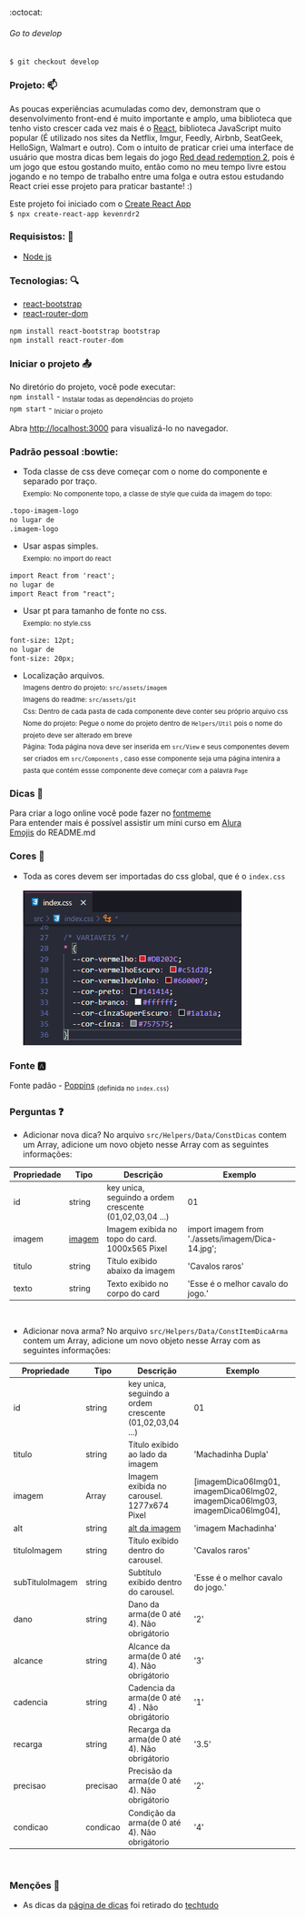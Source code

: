 :octocat:

###### Go to develop 
`$ git checkout develop`

### Projeto: :mailbox: 
 As poucas experiências acumuladas como dev, demonstram que o desenvolvimento front-end é muito importante e amplo, uma biblioteca que tenho visto crescer cada vez mais é o [React](https://pt-br.reactjs.org/), biblioteca JavaScript muito popular (É utilizado nos sites da Netflix, Imgur, Feedly, Airbnb, SeatGeek, HelloSign, Walmart e outro). Com o intuito de praticar criei uma interface de usuário que mostra dicas bem legais do jogo [Red dead redemption 2](https://www.rockstargames.com/reddeadredemption2/), pois é um jogo que estou gostando muito, então como no meu tempo livre estou jogando e no tempo de trabalho entre uma folga e outra estou estudando React criei esse projeto para praticar bastante! :)


Este projeto foi iniciado com o [Create React App](https://github.com/facebook/create-react-app)<br>
 `$ npx create-react-app kevenrdr2`

### Requisistos: :pencil:
- [Node js](https://nodejs.org/en/)

### Tecnologias: :mag:
- [react-bootstrap](https://react-bootstrap.github.io/getting-started/introduction)  
- [react-router-dom](https://reactrouter.com/web/guides/quick-start)

```
npm install react-bootstrap bootstrap
npm install react-router-dom
```

### Iniciar o projeto :outbox_tray:
No diretório do projeto, você pode executar:<br>
`npm install` - <sub>Instalar todas as dependências do projeto</sub><br>
`npm start` - <sub>Iniciar o projeto</sub>

Abra [http://localhost:3000](http://localhost:3000) para visualizá-lo no navegador.

### Padrão pessoal :bowtie:
- Toda classe de css deve começar com o nome do componente e separado por traço.<br>
<sub>Exemplo: No componente topo, a classe de style que cuida da imagem do topo:</sub><br> 
```
.topo-imagem-logo 
no lugar de 
.imagem-logo
```

- Usar aspas simples.<br>
<sub>Exemplo: no import do react</sub>
```
import React from 'react'; 
no lugar de  
import React from "react";
```

- Usar pt para tamanho de fonte no css.<br>
<sub>Exemplo: no style.css</sub> 
```
font-size: 12pt; 
no lugar de 
font-size: 20px;
```

- Localização arquivos.<br>
<sub>Imagens dentro do projeto: `src/assets/imagem`</sub> <br>
<sub>Imagens do readme: `src/assets/git`</sub> <br>
<sub>Css: Dentro de cada pasta de cada componente deve conter seu próprio arquivo css</sub> <br>
<sub>Nome do projeto: Pegue o nome do projeto dentro de `Helpers/Util` pois o nome do projeto deve ser alterado em breve</sub> <br>
<sub>Página: Toda página nova deve ser inserida em `src/View` e seus componentes devem ser criados em `src/Components` , caso esse componente seja uma página intenira a pasta que contém essse componente deve começar com a palavra `Page`</sub> <br>

### Dicas :speech_balloon:
Para criar a logo online você pode fazer no [fontmeme](https://fontmeme.com/netflix-font/)<br>
Para entender mais é possível assistir um mini curso em [Alura](https://www.alura.com.br/imersao-react/aula01-react-aluraflix)<br>
[Emojis](https://www.webfx.com/tools/emoji-cheat-sheet/) do README.md

### Cores :art:
- Toda as cores devem ser importadas do css global, que é o `index.css`<br><br>
![Padrão de cores](https://github.com/KevenBarauna/Rdr2/blob/develop/src/assets/git/padrao-cores.png?raw=true)

### Fonte :a:
Fonte padão - [Poppins](https://fonts.google.com/specimen/Poppins?preview.text=P%C3%A1gina+404&preview.text_type=custom&sidebar.open=true&selection.family=Poppins:wght@300;400;600) <sub>(definida no `index.css`)</sub>

### Perguntas :question:

 - Adicionar nova dica?
   No arquivo `src/Helpers/Data/ConstDicas` contem um Array, adicione um novo objeto nesse Array com as seguintes informações:<br>

|  Propriedade  |     Tipo      |     Descrição                                           |             Exemplo            |
| ------------- | ------------- | ------------------------------------------------------- |------------------------------- |
|     id        |     string    | key unica, seguindo a ordem crescente (01,02,03,04 ...) |              01                |
|imagem |[imagem](https://create-react-app.dev/docs/adding-images-fonts-and-files/)| Imagem exibida no topo do card.  1000x565 Pixel| import imagem from './assets/imagem/Dica-14.jpg';
|     titulo    |     string    | Título exibido abaixo da imagem                         | 'Cavalos raros'
|     texto     |     string    | Texto exibido no corpo do card                          | 'Esse é o melhor cavalo do jogo.'

<br>

 - Adicionar nova arma?
    No arquivo `src/Helpers/Data/ConstItemDicaArma` contem um Array, adicione um novo objeto nesse Array com as seguintes informações:<br>

|  Propriedade  |     Tipo      |     Descrição                                           |             Exemplo            |
| ------------- | ------------- | ------------------------------------------------------- |------------------------------- |
|id             |     string    | key unica, seguindo a ordem crescente (01,02,03,04 ...) |              01                |
|titulo         |     string    | Título exibido ao lado da imagem                        |       'Machadinha Dupla'       |
|imagem         |      Array    | Imagem exibida no carousel. 1277x674 Pixel              | [imagemDica06Img01, imagemDica06Img02, imagemDica06Img03, imagemDica06Img04],
|alt            |     string    | [alt da imagem](https://www.w3schools.com/tags/att_img_alt.asp)| 'imagem Machadinha'
|tituloImagem   |     string    | Título exibido dentro do carousel.                      | 'Cavalos raros'
|subTituloImagem|     string    | Subtítulo exibido dentro do carousel.                   | 'Esse é o melhor cavalo do jogo.'
|dano           |     string    | Dano da arma(de 0 até 4). Não obrigátorio               | '2'
|alcance        |     string    | Alcance da arma(de 0 até 4). Não obrigátorio            | '3'
|cadencia       |     string    | Cadencia da arma(de 0 até 4) . Não obrigátorio          | '1'
|recarga        |     string    | Recarga da arma(de 0 até 4). Não obrigátorio            | '3.5'
|precisao       |     precisao  | Precisão da arma(de 0 até 4). Não obrigátorio           | '2'
|condicao       |     condicao  | Condição da arma(de 0 até 4). Não obrigátorio           | '4'

<br>

### Menções :page_with_curl:
- As dicas da [página de dicas](http://localhost:3000/dicas) foi retirado do [techtudo](https://www.techtudo.com.br/listas/2018/11/red-dead-redemption-2-confira-dez-dicas-para-mandar-bem-no-jogo.ghtml)
